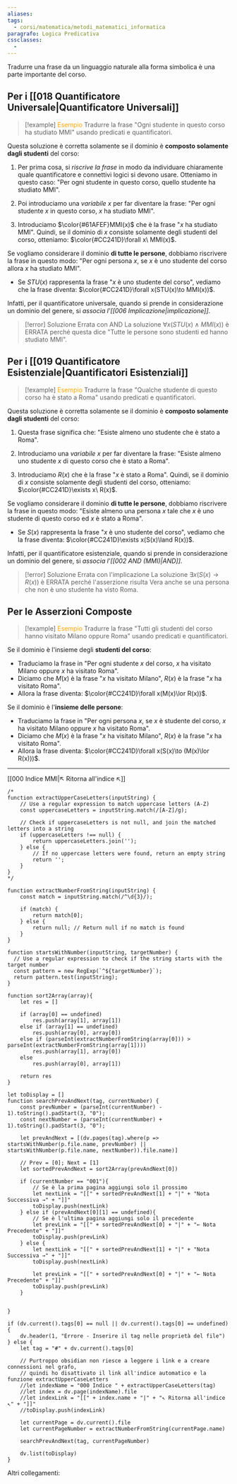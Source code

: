 ```yaml
---
aliases: 
tags:
  - corsi/matematica/metodi_matematici_informatica
paragrafo: Logica Predicativa
cssclasses:
  - 
---
```

Tradurre una frase da un linguaggio naturale alla forma simbolica è una parte importante del corso.

## Per i [[018 Quantificatore Universale|Quantificatore Universali]]

> [!example] <font color="orange">Esempio</font>
>Tradurre la frase "Ogni studente in questo corso ha studiato MMI" usando predicati e quantificatori.

Questa soluzione è corretta solamente se il dominio è **composto solamente dagli studenti** del corso:
1. Per prima cosa, si *riscrive la frase* in modo da individuare chiaramente quale quantificatore e connettivi logici si devono usare. Otteniamo in questo caso: "Per ogni studente in questo corso, quello studente ha studiato MMI".

2. Poi introduciamo una *variabile* $x$ per far diventare la frase: "Per ogni studente $x$ in questo corso, $x$ ha studiato MMI".

3. Introduciamo $\color{#61AFEF}MMI(x)$ che è la frase "$x$ ha studiato MMI". Quindi, se il dominio di $x$ consiste solamente degli studenti del corso, otteniamo: $\color{#CC241D}\forall x\ MMI(x)$.
 
Se vogliamo considerare il dominio **di tutte le persone**, dobbiamo riscrivere la frase in questo modo: "Per ogni persona $x$, se $x$ è uno studente del corso allora $x$ ha studiato MMI".

- Se $STU(x)$ rappresenta la frase "$x$ è uno studente del corso", vediamo che la frase diventa: $\color{#CC241D}\forall x(STU(x)\to MMI(x))$.

Infatti, per il quantificatore universale, quando si prende in considerazione un dominio del genere, si *associa l'[[006 Implicazione|implicazione]]*.

> [!error] Soluzione Errata con AND
> La soluzione $\forall x(STU(x)\land MMI(x))$ è ERRATA perché questa dice "Tutte le persone sono studenti ed hanno studiato MMI".

## Per i [[019 Quantificatore Esistenziale|Quantificatori Esistenziali]]

> [!example] <font color="orange">Esempio</font>
Tradurre la frase "Qualche studente di questo corso ha è stato a Roma" usando predicati e quantificatori.

Questa soluzione è corretta solamente se il dominio è **composto solamente dagli studenti** del corso:
1. Questa frase significa che: "Esiste almeno uno studente che è stato a Roma".

2. Introduciamo una *variabile* $x$ per far diventare la frase: "Esiste almeno uno studente $x$ di questo corso che è stato a Roma".

3. Introduciamo $R(x)$ che è la frase "$x$ è stato a Roma". Quindi, se il dominio di $x$ consiste solamente degli studenti del corso, otteniamo: $\color{#CC241D}\exists x\ R(x)$.

Se vogliamo considerare il dominio **di tutte le persone**, dobbiamo riscrivere la frase in questo modo: "Esiste almeno una persona $x$ tale che $x$ è uno studente di questo corso ed $x$ è stato a Roma".

- Se $S(x)$ rappresenta la frase "$x$ è uno studente del corso", vediamo che la frase diventa: $\color{#CC241D}\exists x(S(x)\land R(x))$.

Infatti, per il quantificatore esistenziale, quando si prende in considerazione un dominio del genere, si *associa l'[[002 AND (MMI)|AND]]*.

> [!error] Soluzione Errata con l'implicazione
> La soluzione $\exists x(S(x)\to R(x))$ è ERRATA perché l'asserzione risulta Vera anche se una persona che non è uno studente ha visto Roma.

## Per le Asserzioni Composte
> [!example] <font color="orange">Esempio</font>
>Tradurre la frase "Tutti gli studenti del corso hanno visitato Milano oppure Roma" usando predicati e quantificatori.

Se il dominio è l'insieme degli **studenti del corso**:
- Traduciamo la frase in "Per ogni studente $x$ del corso, $x$ ha visitato Milano oppure $x$ ha visitato Roma".
- Diciamo che $M(x)$ è la frase "$x$ ha visitato Milano", $R(x)$ è la frase "$x$ ha visitato Roma".
- Allora la frase diventa: $\color{#CC241D}\forall x(M(x)\lor R(x))$.

Se il dominio è l'**insieme delle persone**:
- Traduciamo la frase in "Per ogni persona $x$, se $x$ è studente del corso, $x$ ha visitato Milano oppure $x$ ha visitato Roma".
- Diciamo che $M(x)$ è la frase "$x$ ha visitato Milano", $R(x)$ è la frase "$x$ ha visitato Roma".
- Allora la frase diventa: $\color{#CC241D}\forall x(S(x)\to (M(x)\lor R(x)))$.



___
[[000 Indice MMI|↖ Ritorna all'indice ↖]]

```dataviewjs
/*
function extractUpperCaseLetters(inputString) {
	// Use a regular expression to match uppercase letters (A-Z)
	const uppercaseLetters = inputString.match(/[A-Z]/g);
	
	// Check if uppercaseLetters is not null, and join the matched letters into a string
	if (uppercaseLetters !== null) {
		return uppercaseLetters.join('');
	} else {
	    // If no uppercase letters were found, return an empty string
	    return '';
	}
}
*/

function extractNumberFromString(inputString) {
	const match = inputString.match(/^\d{3}/);
	
	if (match) {
		return match[0];
	} else {
		return null; // Return null if no match is found
	}
}

function startsWithNumber(inputString, targetNumber) {
  // Use a regular expression to check if the string starts with the target number
  const pattern = new RegExp(`^${targetNumber}`);
  return pattern.test(inputString);
}

function sort2Array(array){
	let res = []
	
	if (array[0] == undefined)
		res.push(array[1], array[1])
	else if (array[1] == undefined)
		res.push(array[0], array[0])
	else if (parseInt(extractNumberFromString(array[0])) > parseInt(extractNumberFromString(array[1])))
		res.push(array[1], array[0])
	else
		res.push(array[0], array[1])
	
	return res
}

let toDisplay = []
function searchPrevAndNext(tag, currentNumber) {
	const prevNumber = (parseInt(currentNumber) - 1).toString().padStart(3, "0");
	const nextNumber = (parseInt(currentNumber) + 1).toString().padStart(3, "0");
	
	let prevAndNext = [(dv.pages(tag).where(p => startsWithNumber(p.file.name, prevNumber) || startsWithNumber(p.file.name, nextNumber)).file.name)]
	
	// Prev = [0]; Next = [1]
	let sortedPrevAndNext = sort2Array(prevAndNext[0])
	
	if (currentNumber == "001"){ 
		// Se è la prima pagina aggiungi solo il prossimo
		let nextLink = "[[" + sortedPrevAndNext[1] + "|" + "Nota Successiva →" + "]]"
		toDisplay.push(nextLink)
	} else if (prevAndNext[0][1] == undefined){
		// Se è l'ultima pagina aggiungi solo il precedente
		let prevLink = "[[" + sortedPrevAndNext[0] + "|" + "← Nota Precedente" + "]]"
		toDisplay.push(prevLink)
	} else {
		let nextLink = "[[" + sortedPrevAndNext[1] + "|" + "Nota Successiva →" + "]]"
		toDisplay.push(nextLink)
		
		let prevLink = "[[" + sortedPrevAndNext[0] + "|" + "← Nota Precedente" + "]]"
		toDisplay.push(prevLink)
	}
	
	
}

if (dv.current().tags[0] == null || dv.current().tags[0] == undefined){
	dv.header(1, "Errore - Inserire il tag nelle proprietà del file")
} else {
	let tag = "#" + dv.current().tags[0]

	// Purtroppo obsidian non riesce a leggere i link e a creare connessioni nel grafo,
	// quindi ho disattivato il link all'indice automatico e la funzione extractUpperCaseLetters
	//let indexName = "000 Indice " + extractUpperCaseLetters(tag)
	//let index = dv.page(indexName).file
	//let indexLink = "[[" + index.name + "|" + "↖ Ritorna all'indice ↖" + "]]"
	//toDisplay.push(indexLink)
	
	let currentPage = dv.current().file
	let currentPageNumber = extractNumberFromString(currentPage.name)
	
	searchPrevAndNext(tag, currentPageNumber)
	
	dv.list(toDisplay)
}
```

Altri collegamenti: 

